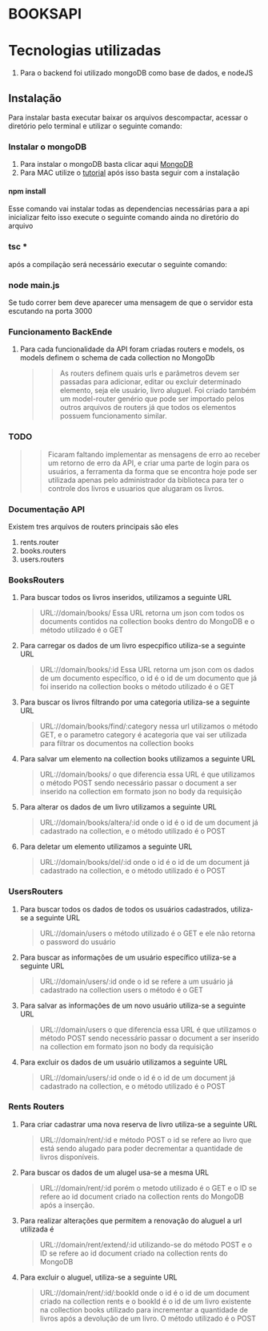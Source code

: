 # BOOKSAPI


 # Tecnologias utilizadas
1. Para o backend foi utilizado mongoDB como base de dados, e nodeJS

## Instalação
Para instalar basta executar baixar os arquivos descompactar, acessar o diretório pelo terminal e utilizar o seguinte comando:
### Instalar o mongoDB
1. Para instalar o mongoDB basta clicar aqui [MongoDB](https://www.mongodb.com/download-center/community)
2. Para MAC utilize o [tutorial](https://docs.mongodb.com/manual/tutorial/install-mongodb-on-os-x/) após isso basta seguir com a instalação
#### npm install
Esse comando vai instalar todas as dependencias necessárias para a api inicializar feito isso execute o seguinte comando ainda no diretório do arquivo
### tsc * 
após a compilação será necessário executar o seguinte comando: 
### node main.js
Se tudo correr bem deve aparecer uma mensagem de que o servidor esta escutando na porta 3000
### Funcionamento BackEnde
1. Para cada funcionalidade da API foram criadas routers e models, os models definem o schema de cada collection no MongoDb
	>>As routers definem quais urls e parâmetros devem ser passadas para adicionar, editar ou excluir determinado elemento, seja ele usuário,
	livro aluguel.
	Foi criado também um model-router genério que pode ser importado pelos outros arquivos de routers já que todos os elementos possuem funcionamento similar.
### TODO
>>Ficaram faltando implementar as mensagens de erro ao receber um retorno de erro da API, e criar uma parte de login para os usuários,
a ferramenta da forma que se encontra hoje pode ser utilizada apenas pelo administrador da biblioteca para ter o controle dos livros e 
usuarios que alugaram os livros.


### Documentação API

Existem tres arquivos de routers principais são eles
1. rents.router
2. books.routers
3. users.routers


### BooksRouters
1. Para buscar todos os livros inseridos, utilizamos a seguinte URL
	>URL://domain/books/ 
Essa URL retorna um json com todos os documents contidos na collection books dentro do MongoDB e o método utilizado é o GET

2. Para carregar os dados de um livro especpifico utiliza-se a seguinte URL
	>URL://domain/books/:id Essa URL retorna um json com os dados de um documento específico, o id é o id de um documento que já foi inserido na collection books o método utilizado é o GET
   
3. Para buscar os livros filtrando por uma categoria utiliza-se a seguinte URL
	>URL://domain/books/find/:category nessa url utilizamos o método GET, e o parametro category é acategoria que vai ser utilizada para filtrar os documentos na collection books

4. Para salvar um elemento na collection books utilizamos a seguinte URL
	>URL://domain/books/ o que diferencia essa URL é que utilizamos o método POST sendo necessário passar o document a ser inserido na collection em formato json no body da requisição
 
 5. Para alterar os dados de um livro utilizamos a seguinte URL
 	>URL://domain/books/altera/:id onde o id é o id de um document já cadastrado na collection, e o método utilizado é o POST
 
 6. Para deletar um elemento utilizamos a seguinte URL
 	>URL://domain/books/del/:id onde o id é o id de um document já cadastrado na collection, e o método utilizado é o POST
  
  ### UsersRouters
1. Para buscar todos os dados de todos os usuários cadastrados, utiliza-se a seguinte URL
	>URL://domain/users o método utilizado é o GET e ele não retorna o password do usuário

2. Para buscar as informações de um usuário específico utiliza-se a seguinte URL
	>URL://domain/users/:id onde o id se refere a um usuário já cadastrado na collection users o método é o GET

    
3. Para salvar as informações de um novo usuário utiliza-se a seguinte URL
    >URL://domain/users o que diferencia essa URL é que utilizamos o método POST sendo necessário passar o document a ser inserido na collection em formato json no body da requisição

4. Para excluir os dados de um usuário utilizamos a seguinte URL
	>URL://domain/users/:id onde o id é o id de um document já cadastrado na collection, e o método utilizado é o POST
  
  
  ### Rents Routers
1. Para criar cadastrar uma nova reserva de livro utiliza-se a seguinte URL
	>URL://domain/rent/:id e método POST o id se refere ao livro que está sendo alugado para poder decrementar a quantidade de livros disponíveis.

2. Para buscar os dados de um alugel usa-se a mesma URL
	>URL://domain/rent/:id porém o metodo utilizado é o GET e o ID se refere ao id document criado na collection rents do MongoDB após a inserção.

3. Para realizar alterações que permitem a renovação do aluguel a url utilizada é 
	>URL://domain/rent/extend/:id utilizando-se do método POST e o ID se refere ao id document criado na collection rents do MongoDB

 4. Para excluir o aluguel, utiliza-se a seguinte URL
 	>URL://domain/rent/:id/:bookId onde o id é o id de um document criado na collection rents e o bookId é o id de um livro existente na collection 
  books utilizado para incrementar a quantidade de livros após a devolução de um livro. O método utilizado é o POST
  
 
